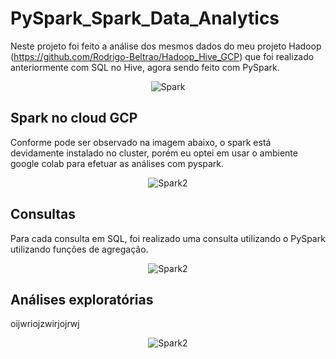 # PySpark_Spark_Data_Analytics
Neste projeto foi feito a análise dos mesmos dados do meu projeto Hadoop (https://github.com/Rodrigo-Beltrao/Hadoop_Hive_GCP) que foi realizado anteriormente com SQL no Hive, agora sendo feito com PySpark.

<p align="center">
    <img src="https://www.softwebsolutions.com/wp-content/uploads/2016/06/Spark-Hadoop.jpg" alt="Spark">
</p>

## Spark no cloud GCP
Conforme pode ser observado na imagem abaixo, o spark está devidamente instalado no cluster, porém eu optei em usar o ambiente google colab para efetuar as análises com pyspark.

<p align="center">
    <img src="https://i.imgur.com/lOllJhd.png" alt="Spark2">
</p>

## Consultas
Para cada consulta em SQL, foi realizado uma consulta utilizando o PySpark utilizando funções de agregação.

<p align="center">
    <img src="https://i.imgur.com/NThvcAP.png" alt="Spark2">
</p>

## Análises exploratórias
oijwriojzwirjojrwj

<p align="center">
    <img src="https://i.imgur.com/4IyVZKz.png" alt="Spark2">
</p>

